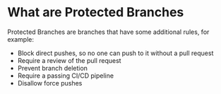 # What are Protected Branches

Protected Branches are branches that have some additional rules, for example:

- Block direct pushes, so no one can push to it without a pull request
- Require a review of the pull request
- Prevent branch deletion
- Require a passing CI/CD pipeline
- Disallow force pushes
